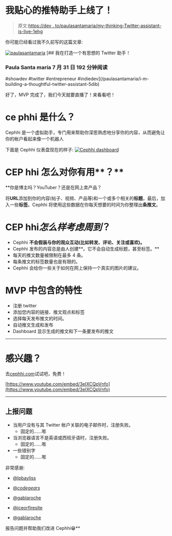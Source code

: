 # 我贴心的推特助手上线了！

> 原文:[https://dev . to/paulasantamaria/my-thinking-Twitter-assistant-is-live-1ehg](https://dev.to/paulasantamaria/my-thoughtful-twitter-assistant-is-live-1ehg)

你可能已经看过我不久前写的这篇文章:

[![paulasantamaria](../Images/8eece242bb71e564863f67011b522a73.png)](/paulasantamaria) [## 我在打造一个有思想的 Twitter 助手！

### Paula Santa maría 7 月 31 日 192 分钟阅读

#showdev #twitter #entrepreneur #indiedev](/paulasantamaria/i-m-building-a-thoughtful-twitter-assistant-5dib)

好了，MVP 完成了，我们今天就要直播了！来看看吧！

# ce phhi 是什么？

Cephhi 是一个虚拟助手，专门用来帮助你深思熟虑地分享你的内容，从而避免让你的帐户看起来像一个机器人

下面是 Cephhi 仪表盘现在的样子:
[![Cephhi dashboard](../Images/c841cf8ffc93c42c1a1d3e34cefc6d21.png)](https://res.cloudinary.com/practicaldev/image/fetch/s---52WBheR--/c_limit%2Cf_auto%2Cfl_progressive%2Cq_66%2Cw_880/https://i.imgur.com/EsNEj5M.gif)

# CEP hhi 怎么对你有用**？**

 **你是博主吗？YouTuber？还是在网上卖产品？

将**URL**添加到你的内容(帖子、视频、产品等)和一个或多个相关的**标题**，最后，加入一些**标签**。Cephhi 将使用这些数据在你每天想要的时间为你整理出**条推文**。

# CEP hhi*怎么样考虑周到*？

*   Cephhi **不会假装与你的观众互动(比如转发、评论、关注或喜欢)。**
*   Cephhi 发布的内容总是由人创建**。它不会自动生成标题，甚至标签。**
*   每天的推文数量被限制在最多 4 条。
*   每条推文的标签数量也是有限的。
*   Cephhi 会给你一些关于如何在网上保持一个真实的图片的建议。

# MVP 中包含的特性

*   注册 twitter
*   添加您内容的链接、推文观点和标签
*   选择每天发布推文的时间。
*   自动推文生成和发布
*   Dashboard 显示生成的推文和下一条要发布的推文

* * *

# [](#interested)感兴趣？

去[cephhi.com](https://cephhi.com)试试吧，免费！

[https://www.youtube.com/embed/3eIXCQpVnfo](https://www.youtube.com/embed/3eIXCQpVnfo)

* * *

## [](#reported-issues)上报问题

*   当用户没有与其 Twitter 帐户关联的电子邮件时，注册失败。
    *   固定的……嘭
*   当浏览器语言不是英语或西班牙语时，注册失败。
    *   固定的……嘭
*   一些错别字
    *   固定的……嘭

非常感谢:

*   [@lpbayliss](https://dev.to/lpbayliss)

*   [@_codegears_](https://dev.to/_codegears_)
*   [@gablaroche](https://dev.to/gablaroche)
*   [@iceorfiresite](https://dev.to/iceorfiresite)

*   [@gablaroche](https://dev.to/gablaroche)

报告问题并帮助我们改进 Cephhi😁**